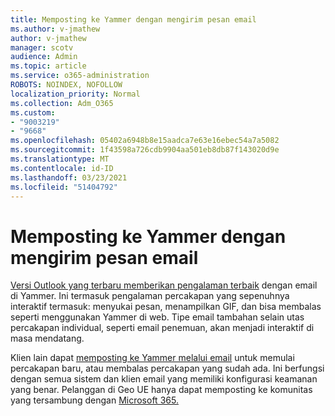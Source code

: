 ```yaml
---
title: Memposting ke Yammer dengan mengirim pesan email
ms.author: v-jmathew
author: v-jmathew
manager: scotv
audience: Admin
ms.topic: article
ms.service: o365-administration
ROBOTS: NOINDEX, NOFOLLOW
localization_priority: Normal
ms.collection: Adm_O365
ms.custom:
- "9003219"
- "9668"
ms.openlocfilehash: 05402a6948b8e15aadca7e63e16ebec54a7a5082
ms.sourcegitcommit: 1f43598a726cdb9904aa501eb8db87f143020d9e
ms.translationtype: MT
ms.contentlocale: id-ID
ms.lasthandoff: 03/23/2021
ms.locfileid: "51404792"
---
```

# <a name="post-to-yammer-by-sending-an-email-message"></a>Memposting ke Yammer dengan mengirim pesan email

[Versi Outlook yang terbaru memberikan pengalaman terbaik](https://support.microsoft.com/office/work-with-yammer-from-outlook-fd695485-225b-410f-b24a-17f971b46b25) dengan email di Yammer. Ini termasuk pengalaman percakapan yang sepenuhnya interaktif termasuk: menyukai pesan, menampilkan GIF, dan bisa membalas seperti menggunakan Yammer di web. Tipe email tambahan selain utas percakapan individual, seperti email penemuan, akan menjadi interaktif di masa mendatang.

Klien lain dapat [memposting ke Yammer melalui email](https://support.microsoft.com/office/new-yammer-post-to-yammer-by-sending-an-email-message-830e6825-56f6-4169-a6b9-1b3ca0cdad4d) untuk memulai percakapan baru, atau membalas percakapan yang sudah ada. Ini berfungsi dengan semua sistem dan klien email yang memiliki konfigurasi keamanan yang benar. Pelanggan di Geo UE hanya dapat memposting ke komunitas yang tersambung dengan [Microsoft 365.](https://docs.microsoft.com/yammer/manage-yammer-groups/yammer-and-office-365-groups)
